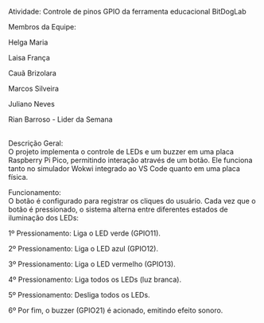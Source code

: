Atividade: Controle de pinos GPIO da ferramenta educacional BitDogLab<br>  

Membros da Equipe:<br>   

Helga Maria<br>  

Laisa França<br>  

Cauã Brizolara<br>   
 
Marcos Silveira<br>   

Juliano Neves<br>   
 
Rian Barroso - Lider da Semana<br> <br>  

Descrição Geral: <br>
O projeto implementa o controle de LEDs e um buzzer em uma placa Raspberry Pi Pico, permitindo interação através de um botão. Ele funciona tanto no simulador Wokwi integrado ao VS Code quanto em uma placa física. <br>

Funcionamento: <br>
O botão é configurado para registrar os cliques do usuário. Cada vez que o botão é pressionado, o sistema alterna entre diferentes estados de iluminação dos LEDs: <br> 

1º Pressionamento: Liga o LED verde (GPIO11). 

2º Pressionamento: Liga o LED azul (GPIO12). 

3º Pressionamento: Liga o LED vermelho (GPIO13). 

4º Pressionamento: Liga todos os LEDs (luz branca). 

5º Pressionamento: Desliga todos os LEDs. 

6º Por fim, o buzzer (GPIO21) é acionado, emitindo efeito sonoro. 
 
